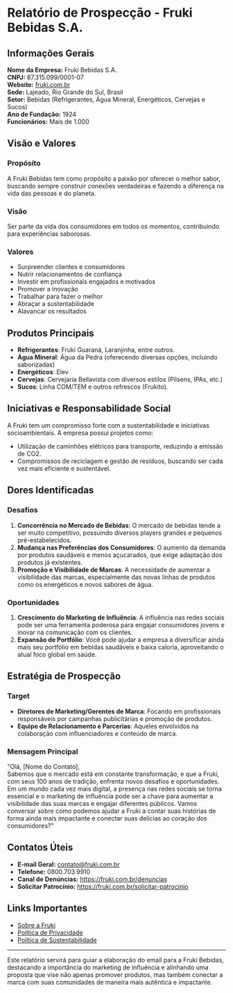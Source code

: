 # Relatório de Prospecção - Fruki Bebidas S.A.

## Informações Gerais

**Nome da Empresa:** Fruki Bebidas S.A.  
**CNPJ:** 87.315.099/0001-07  
**Website:** [fruki.com.br](http://www.fruki.com.br)  
**Sede:** Lajeado, Rio Grande do Sul, Brasil  
**Setor:** Bebidas (Refrigerantes, Água Mineral, Energéticos, Cervejas e Sucos)  
**Ano de Fundação:** 1924  
**Funcionários:** Mais de 1.000  

## Visão e Valores

### Propósito
A Fruki Bebidas tem como propósito a paixão por oferecer o melhor sabor, buscando sempre construir conexões verdadeiras e fazendo a diferença na vida das pessoas e do planeta.

### Visão
Ser parte da vida dos consumidores em todos os momentos, contribuindo para experiências saborosas.

### Valores
- Surpreender clientes e consumidores
- Nutrir relacionamentos de confiança
- Investir em profissionais engajados e motivados
- Promover a inovação
- Trabalhar para fazer o melhor
- Abraçar a sustentabilidade
- Alavancar os resultados

## Produtos Principais
- **Refrigerantes**: Fruki Guaraná, Laranjinha, entre outros.
- **Água Mineral**: Água da Pedra (oferecendo diversas opções, incluindo saborizadas)
- **Energéticos**: Elev
- **Cervejas**: Cervejaria Bellavista com diversos estilos (Pilsens, IPAs, etc.)
- **Sucos**: Linha COM/TEM e outros refrescos (Frukito).

## Iniciativas e Responsabilidade Social
A Fruki tem um compromisso forte com a sustentabilidade e iniciativas socioambientais. A empresa possui projetos como:
- Utilização de caminhões elétricos para transporte, reduzindo a emissão de CO2.
- Compromissos de reciclagem e gestão de resíduos, buscando ser cada vez mais eficiente e sustentável.

## Dores Identificadas
### Desafios
1. **Concorrência no Mercado de Bebidas**: O mercado de bebidas tende a ser muito competitivo, possuindo diversos players grandes e pequenos pré-estabelecidos.
2. **Mudança nas Preferências dos Consumidores**: O aumento da demanda por produtos saudáveis e menos açucarados, que exige adaptação dos produtos já existentes.
3. **Promoção e Visibilidade de Marcas**: A necessidade de aumentar a visibilidade das marcas, especialmente das novas linhas de produtos como os energéticos e novos sabores de água.

### Oportunidades
1. **Crescimento do Marketing de Influência**: A influência nas redes sociais pode ser uma ferramenta poderosa para engajar consumidores jovens e inovar na comunicação com os clientes.
2. **Expansão de Portfólio**: Você pode ajudar a empresa a diversificar ainda mais seu portfólio em bebidas saudáveis e baixa caloria, aproveitando o atual foco global em saúde.

## Estratégia de Prospecção
### Target
- **Diretores de Marketing/Gerentes de Marca**: Focando em profissionais responsáveis por campanhas publicitárias e promoção de produtos.
- **Equipe de Relacionamento e Parcerias**: Aqueles envolvidos na colaboração com influenciadores e conteúdo de marca.

### Mensagem Principal
"Olá, [Nome do Contato],  
Sabemos que o mercado está em constante transformação, e que a Fruki, com seus 100 anos de tradição, enfrenta novos desafios e oportunidades. Em um mundo cada vez mais digital, a presença nas redes sociais se torna essencial e o marketing de influência pode ser a chave para aumentar a visibilidade das suas marcas e engajar diferentes públicos. Vamos conversar sobre como podemos ajudar a Fruki a contar suas histórias de forma ainda mais impactante e conectar suas delícias ao coração dos consumidores?"

## Contatos Úteis
- **E-mail Geral:** contato@fruki.com.br
- **Telefone:** 0800.703.9910
- **Canal de Denúncias:** https://fruki.com.br/denuncias 
- **Solicitar Patrocínio:** https://fruki.com.br/solicitar-patrocinio

## Links Importantes
- [Sobre a Fruki](https://fruki.com.br/sobre-nos/)
- [Política de Privacidade](https://fruki.com.br/privacidade/)
- [Política de Sustentabilidade](https://fruki.com.br/planeta-e-pessoas/)

---

Este relatório servirá para guiar a elaboração do email para a Fruki Bebidas, destacando a importância do marketing de influência e alinhando uma proposta que vise não apenas promover produtos, mas também conectar a marca com suas comunidades de maneira mais autêntica e impactante.